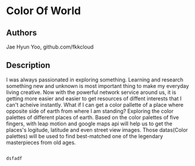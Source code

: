 # Color Of World

## Authors
Jae Hyun Yoo, github.com/fkkcloud

## Description
I was always passionated in exploring something. Learning and research something new and unknown is most important thing to make my everyday living creative. Now with the powerful network service around us, it is getting more easier and easier to get resources of diffent interests that I can't acheive instantly. What if I can get a color pallette of a place where opposite side of earth from where I am standing? Exploring the color palettes of different places of earth. Based on the color palettes of five fingers, with leap motion and google maps api will help us to get the places's logitude, latitude and even street view images. Those datas(Color palettes) will be used to find best-matched one of the legendary masterpieces from old ages.

<code>
dsfadf
</code>
